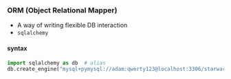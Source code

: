 ### ORM (Object Relational Mapper)

- A way of writing flexible DB interaction
- `sqlalchemy`


#### syntax

```python
import sqlalchemy as db  # alias
db.create_engine("mysql+pymysql://adam:qwerty123@localhost:3306/starwarsDB")
```
